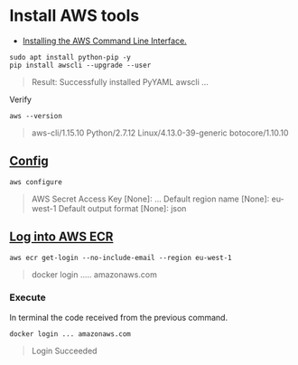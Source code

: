 # Install AWS tools

* [Installing the AWS Command Line Interface.](https://docs.aws.amazon.com/cli/latest/userguide/installing.html)

```shell
sudo apt install python-pip -y
pip install awscli --upgrade --user
```
> Result: Successfully installed PyYAML awscli ...

Verify

```shell
aws --version
```

> aws-cli/1.15.10 Python/2.7.12 Linux/4.13.0-39-generic botocore/1.10.10

## [Config](https://docs.aws.amazon.com/cli/latest/userguide/cli-chap-getting-started.html)

```shell
aws configure
```

> AWS Secret Access Key [None]: ...
> Default region name [None]: eu-west-1
> Default output format [None]: json

## [Log into AWS ECR](https://docs.aws.amazon.com/AmazonECR/latest/userguide/ECR_AWSCLI.html)

```shell
aws ecr get-login --no-include-email --region eu-west-1
```

> docker login ..... amazonaws.com


### Execute
In terminal the code received from the previous command.

```shell
docker login ... amazonaws.com
```

> Login Succeeded
